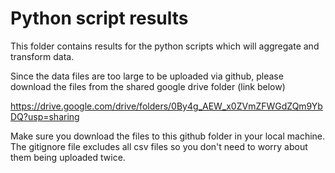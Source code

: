 # Python script results

This folder contains results for the python scripts which will aggregate and transform data.

Since the data files are too large to be uploaded via github, please download the files from the shared google drive folder (link below)

https://drive.google.com/drive/folders/0By4g_AEW_x0ZVmZFWGdZQm9YbDQ?usp=sharing

Make sure you download the files to this github folder in your local machine. The gitignore file excludes all csv files so you don't need to worry about them being uploaded twice.